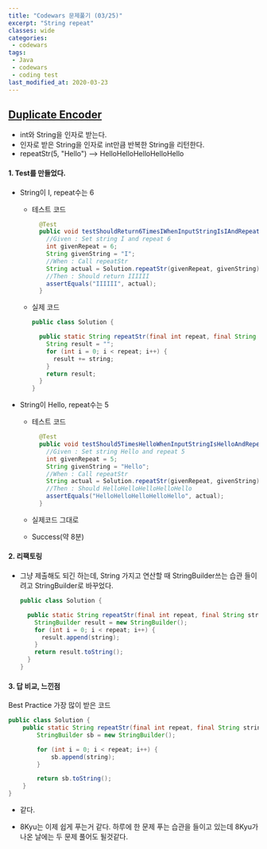 ```yaml
---
title: "Codewars 문제풀기 (03/25)"
excerpt: "String repeat"
classes: wide
categories:
 - codewars
tags:
 - Java
 - codewars
 - coding test
last_modified_at: 2020-03-23
---
```




## [Duplicate Encoder](https://www.codewars.com/kata/54b42f9314d9229fd6000d9c/train/java)

* int와 String을 인자로 받는다.
* 인자로 받은 String을 인자로 int만큼 반복한 String을 리턴한다.
* repeatStr(5, "Hello") --> HelloHelloHelloHelloHello

#### 1. Test를 만들었다.

* String이 I, repeat수는 6

  * 테스트 코드

    ```java
      @Test
      public void testShouldReturn6TimesIWhenInputStringIsIAndRepeat6() {
        //Given : Set string I and repeat 6
        int givenRepeat = 6;
        String givenString = "I";
        //When : Call repeatStr
        String actual = Solution.repeatStr(givenRepeat, givenString);
        //Then : Should return IIIIII
        assertEquals("IIIIII", actual);
      }
    ```
    
  * 실제 코드

    ```java
    public class Solution {
    
      public static String repeatStr(final int repeat, final String string) {
        String result = "";
        for (int i = 0; i < repeat; i++) {
          result += string;
        }
        return result;
      }
    }
    ```

* String이 Hello, repeat수는 5

  * 테스트 코드

    ```java
      @Test
      public void testShould5TimesHelloWhenInputStringIsHelloAndRepeat5() {
        //Given : Set string Hello and repeat 5
        int givenRepeat = 5;
        String givenString = "Hello";
        //When : Call repeatStr
        String actual = Solution.repeatStr(givenRepeat, givenString);
        //Then : Should HelloHelloHelloHelloHello
        assertEquals("HelloHelloHelloHelloHello", actual);
      }
    ```

  * 실제코드 그대로

  * Success(약 8분)


#### 2. 리팩토링

* 그냥 제출해도 되긴 하는데, String 가지고 연산할 때 StringBuilder쓰는 습관 들이려고 StringBuilder로 바꾸었다.

  ```java
  public class Solution {
  
    public static String repeatStr(final int repeat, final String string) {
      StringBuilder result = new StringBuilder();
      for (int i = 0; i < repeat; i++) {
        result.append(string);
      }
      return result.toString();
    }
  }
  ```

  

#### 3. 답 비교, 느낀점

Best Practice 가장 많이 받은 코드

```java
public class Solution {
    public static String repeatStr(final int repeat, final String string) {
        StringBuilder sb = new StringBuilder();

        for (int i = 0; i < repeat; i++) {
            sb.append(string);
        }

        return sb.toString();
    }
}
```

* 같다.

* 8Kyu는 이제 쉽게 푸는거 같다. 하루에 한 문제 푸는 습관을 들이고 있는데 8Kyu가 나온 날에는 두 문제 풀어도 될것같다.



